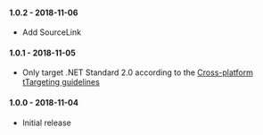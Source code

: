 #### 1.0.2 - 2018-11-06
* Add SourceLink

#### 1.0.1 - 2018-11-05
* Only target .NET Standard 2.0 according to the [Cross-platform tTargeting guidelines](https://docs.microsoft.com/en-gb/dotnet/standard/library-guidance/cross-platform-targeting)

#### 1.0.0 - 2018-11-04
* Initial release

